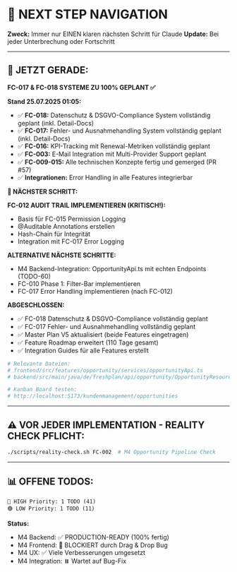 # 🧭 NEXT STEP NAVIGATION

**Zweck:** Immer nur EINEN klaren nächsten Schritt für Claude
**Update:** Bei jeder Unterbrechung oder Fortschritt

---

## 🎯 JETZT GERADE:

**FC-017 & FC-018 SYSTEME ZU 100% GEPLANT ✅**

**Stand 25.07.2025 01:05:**
- ✅ **FC-018:** Datenschutz & DSGVO-Compliance System vollständig geplant (inkl. Detail-Docs)
- ✅ **FC-017:** Fehler- und Ausnahmehandling System vollständig geplant (inkl. Detail-Docs)
- ✅ **FC-016:** KPI-Tracking mit Renewal-Metriken vollständig geplant
- ✅ **FC-003:** E-Mail Integration mit Multi-Provider Support geplant
- ✅ **FC-009-015:** Alle technischen Konzepte fertig und gemerged (PR #57)
- ✅ **Integrationen:** Error Handling in alle Features integrierbar

**🚀 NÄCHSTER SCHRITT:**

**FC-012 AUDIT TRAIL IMPLEMENTIEREN (KRITISCH!):**
- Basis für FC-015 Permission Logging
- @Auditable Annotations erstellen
- Hash-Chain für Integrität
- Integration mit FC-017 Error Logging

**ALTERNATIVE NÄCHSTE SCHRITTE:**
- M4 Backend-Integration: OpportunityApi.ts mit echten Endpoints (TODO-60)
- FC-010 Phase 1: Filter-Bar implementieren
- FC-017 Error Handling implementieren (nach FC-012)

**ABGESCHLOSSEN:**
- ✅ FC-018 Datenschutz & DSGVO-Compliance vollständig geplant
- ✅ FC-017 Fehler- und Ausnahmehandling vollständig geplant
- ✅ Master Plan V5 aktualisiert (beide Features eingetragen)
- ✅ Feature Roadmap erweitert (110 Tage gesamt)
- ✅ Integration Guides für alle Features erstellt

```bash
# Relevante Dateien:
# frontend/src/features/opportunity/services/opportunityApi.ts
# backend/src/main/java/de/freshplan/api/opportunity/OpportunityResource.java

# Kanban Board testen:
# http://localhost:5173/kundenmanagement/opportunities
```

---

## ⚠️ VOR JEDER IMPLEMENTATION - REALITY CHECK PFLICHT:
```bash
./scripts/reality-check.sh FC-002  # M4 Opportunity Pipeline Check
```

---

## 📊 OFFENE TODOS:
```
🔴 HIGH Priority: 1 TODO (41)
🟢 LOW Priority: 1 TODO (11)
```

**Status:**
- M4 Backend: ✅ PRODUCTION-READY (100% fertig)
- M4 Frontend: 🔴 BLOCKIERT durch Drag & Drop Bug
- M4 UX: ✅ Viele Verbesserungen umgesetzt
- M4 Integration: ⏸️ Wartet auf Bug-Fix